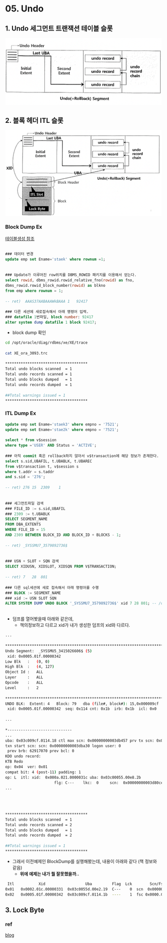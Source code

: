 # 05. Undo







## 1. Undo 세그먼트 트랜잭션 테이블 슬롯



![스크린샷 2024-02-15 오후 1.29.07](../../img/013.png)









## 2. 블록 헤더 ITL 슬롯





![스크린샷 2024-02-15 오후 1.27.49](../../img/014.png)







### Block Dump Ex

[테이블생성 참조](../src)

~~~sql

### 데이터 변경
update emp set Ename='staek' where rownum =1;


### Update가 이루어진 row위치를 DBMS_ROWID 패키지를 이용해서 얻는다.
select rowid, dbms_rowid.rowid_relative_fno(rowid) as fno,
dbms_rowid.rowid_block_number(rowid) as blkno
from emp where rownum = 1;

-- ret)  AAAS37AABAAAWkBAAA	1	92417

### 다른 세션에 새로접속해서 아래 명령어 입력.
### datafile 1번파일, block number: 92417
alter system dump datafile 1 block 92417;
~~~

- block dump 확인

~~~sh
cd /opt/oracle/diag/rdbms/xe/XE/trace

cat XE_ora_3093.trc

*************************************
Total undo blocks scanned  = 1
Total undo records scanned = 1
Total undo blocks dumped   = 1
Total undo records dumped  = 1

##Total warnings issued = 1
*************************************
~~~





### ITL Dump Ex

~~~sql
update emp set Ename='staek3' where empno = '7521';
update emp set Ename='stae2k' where empno = '7521';

select * from v$session
where type ='USER' AND Status = 'ACTIVE';

### 아직 commit 혹은 rollback하지 않아서 v$transaction에 해당 정보가 존재한다.
select s.sid,UBAFIL, t.UBABLK, t.UBAREC
from v$transaction t, v$session s
where t.addr = s.taddr
and s.sid = '276';

-- ret) 276	15	2309	1


### 세그먼트파일 검색
### FILE_ID := s.sid,UBAFIL
### 2309 := t.UBABLK
SELECT SEGMENT_NAME 
FROM DBA_EXTENTS 
WHERE FILE_ID = 15
AND 2309 BETWEEN BLOCK_ID AND BLOCK_ID + BLOCKS - 1;

-- ret) _SYSSMU7_3579892736$


### USN + SLOT + SQN 검색
SELECT XIDUSN, XIDSLOT, XIDSQN FROM V$TRANSACTION;

-- ret) 7	28	801

### 다른 sql세션에 새로 접속해서 아래 명령어를 수행
### BLOCK := SEGMENT_NAME
### xid := USN SLOT SQN
ALTER SYSTEM DUMP UNDO BLOCK '_SYSSMU7_3579892736$' xid 7 28 801; -- /opt/oracle/diag/rdbms/xe/XE/trace
  

~~~

- 덤프를 열어봣을때 아래와 같은데,
  - 책의정보하고 다르고 xid가 내가 생성한 덤프의 xid와 다르다.

~~~sh
...

********************************************************************************
Undo Segment:  _SYSSMU5_3415026606$ (5)
 xid: 0x0005.01f.00000342
Low Blk   :   (0, 0)
High Blk  :   (4, 127)
Object Id :   ALL
Layer     :   ALL
Opcode    :   ALL
Level     :   2

********************************************************************************
UNDO BLK:  Extent: 4   Block: 79   dba (file#, block#): 15,0x000009cf
 xid: 0x0005.01f.00000342  seq: 0x114 cnt: 0x1b  irb: 0x1b  icl: 0x0   flg: 0x0000

...

*-----------------------------
...
uba: 0x03c009cf.0114.18 ctl max scn: 0x00000000003db457 prv tx scn: 0x00000000003db459
txn start scn: scn: 0x00000000003dba30 logon user: 0
 prev brb: 62917070 prev bcl: 0
KDO undo record:
KTB Redo
op: 0x04  ver: 0x01
compat bit: 4 (post-11) padding: 1
op: L  itl: xid:  0x000a.021.0000031c uba: 0x03c00055.00e8.2b
                      flg: C---    lkc:  0     scn:  0x00000000003d80ce
...




*************************************
Total undo blocks scanned  = 1
Total undo records scanned = 2
Total undo blocks dumped   = 1
Total undo records dumped  = 2

##Total warnings issued = 1
*************************************
~~~

- 그래서 이전예제인 BlockDump를 실행해봤는데, 내용이 아래와 같다 (책 정보와 같음)
  - **위에 예제는 내가 뭘 잘못했을까..**

~~~sh
 Itl           Xid                  Uba         Flag  Lck        Scn/Fsc
0x01   0x0002.01c.00000331  0x03c0055d.00e2.19  C---    0  scn  0x00000000003daa40
0x02   0x0005.01f.00000342  0x03c009cf.0114.1b  ----    1  fsc 0x0000.00000000
~~~





## 3. Lock Byte



























### ref

[blog](https://dataonair.or.kr/db-tech-reference/d-lounge/technical-data/?mod=document&uid=237742)

